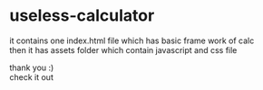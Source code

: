 # useless-calculator

it contains one index.html file which has basic frame work of calc<br>
then it has assets folder which contain javascript and css file

thank you :)<br>
check it out<a href=index.html>

